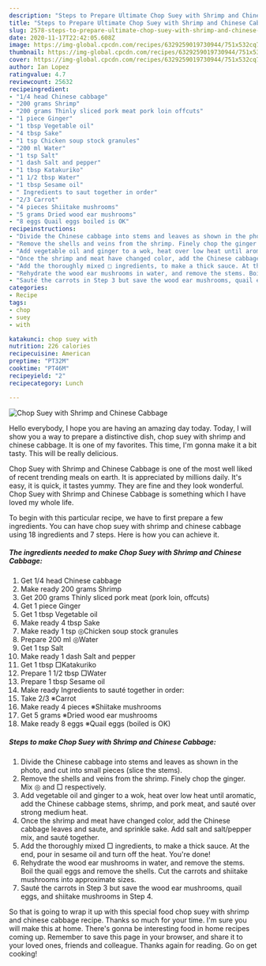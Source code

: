 ```yaml
---
description: "Steps to Prepare Ultimate Chop Suey with Shrimp and Chinese Cabbage"
title: "Steps to Prepare Ultimate Chop Suey with Shrimp and Chinese Cabbage"
slug: 2578-steps-to-prepare-ultimate-chop-suey-with-shrimp-and-chinese-cabbage
date: 2020-11-17T22:42:05.608Z
image: https://img-global.cpcdn.com/recipes/6329259019730944/751x532cq70/chop-suey-with-shrimp-and-chinese-cabbage-recipe-main-photo.jpg
thumbnail: https://img-global.cpcdn.com/recipes/6329259019730944/751x532cq70/chop-suey-with-shrimp-and-chinese-cabbage-recipe-main-photo.jpg
cover: https://img-global.cpcdn.com/recipes/6329259019730944/751x532cq70/chop-suey-with-shrimp-and-chinese-cabbage-recipe-main-photo.jpg
author: Ian Lopez
ratingvalue: 4.7
reviewcount: 25632
recipeingredient:
- "1/4 head Chinese cabbage"
- "200 grams Shrimp"
- "200 grams Thinly sliced pork meat pork loin offcuts"
- "1 piece Ginger"
- "1 tbsp Vegetable oil"
- "4 tbsp Sake"
- "1 tsp Chicken soup stock granules"
- "200 ml Water"
- "1 tsp Salt"
- "1 dash Salt and pepper"
- "1 tbsp Katakuriko"
- "1 1/2 tbsp Water"
- "1 tbsp Sesame oil"
- " Ingredients to saut together in order"
- "2/3 Carrot"
- "4 pieces Shiitake mushrooms"
- "5 grams Dried wood ear mushrooms"
- "8 eggs Quail eggs boiled is OK"
recipeinstructions:
- "Divide the Chinese cabbage into stems and leaves as shown in the photo, and cut into small pieces (slice the stems)."
- "Remove the shells and veins from the shrimp. Finely chop the ginger.  Mix ◎ and □ respectively."
- "Add vegetable oil and ginger to a wok, heat over low heat until aromatic, add the Chinese cabbage stems, shrimp, and pork meat, and sauté over strong medium heat."
- "Once the shrimp and meat have changed color, add the Chinese cabbage leaves and saute, and sprinkle sake. Add salt and salt/pepper mix, and sauté together."
- "Add the thoroughly mixed □ ingredients, to make a thick sauce. At the end, pour in sesame oil and turn off the heat. You&#39;re done!"
- "Rehydrate the wood ear mushrooms in water, and remove the stems. Boil the quail eggs and remove the shells. Cut the carrots and shiitake mushrooms into approximate sizes."
- "Sauté the carrots in Step 3 but save the wood ear mushrooms, quail eggs, and shiitake mushrooms in Step 4."
categories:
- Recipe
tags:
- chop
- suey
- with

katakunci: chop suey with 
nutrition: 226 calories
recipecuisine: American
preptime: "PT32M"
cooktime: "PT46M"
recipeyield: "2"
recipecategory: Lunch

---
```



![Chop Suey with Shrimp and Chinese Cabbage](https://img-global.cpcdn.com/recipes/6329259019730944/751x532cq70/chop-suey-with-shrimp-and-chinese-cabbage-recipe-main-photo.jpg)

Hello everybody, I hope you are having an amazing day today. Today, I will show you a way to prepare a distinctive dish, chop suey with shrimp and chinese cabbage. It is one of my favorites. This time, I'm gonna make it a bit tasty. This will be really delicious.

Chop Suey with Shrimp and Chinese Cabbage is one of the most well liked of recent trending meals on earth. It is appreciated by millions daily. It's easy, it is quick, it tastes yummy. They are fine and they look wonderful. Chop Suey with Shrimp and Chinese Cabbage is something which I have loved my whole life.




To begin with this particular recipe, we have to first prepare a few ingredients. You can have chop suey with shrimp and chinese cabbage using 18 ingredients and 7 steps. Here is how you can achieve it.

<!--inarticleads1-->

##### The ingredients needed to make Chop Suey with Shrimp and Chinese Cabbage:

1. Get 1/4 head Chinese cabbage
1. Make ready 200 grams Shrimp
1. Get 200 grams Thinly sliced pork meat (pork loin, offcuts)
1. Get 1 piece Ginger
1. Get 1 tbsp Vegetable oil
1. Make ready 4 tbsp Sake
1. Make ready 1 tsp ◎Chicken soup stock granules
1. Prepare 200 ml ◎Water
1. Get 1 tsp Salt
1. Make ready 1 dash Salt and pepper
1. Get 1 tbsp □Katakuriko
1. Prepare 1 1/2 tbsp □Water
1. Prepare 1 tbsp Sesame oil
1. Make ready  Ingredients to sauté together in order:
1. Take 2/3 ※Carrot
1. Make ready 4 pieces ※Shiitake mushrooms
1. Get 5 grams ※Dried wood ear mushrooms
1. Make ready 8 eggs ※Quail eggs (boiled is OK)




<!--inarticleads2-->

##### Steps to make Chop Suey with Shrimp and Chinese Cabbage:

1. Divide the Chinese cabbage into stems and leaves as shown in the photo, and cut into small pieces (slice the stems).
1. Remove the shells and veins from the shrimp. Finely chop the ginger.  Mix ◎ and □ respectively.
1. Add vegetable oil and ginger to a wok, heat over low heat until aromatic, add the Chinese cabbage stems, shrimp, and pork meat, and sauté over strong medium heat.
1. Once the shrimp and meat have changed color, add the Chinese cabbage leaves and saute, and sprinkle sake. Add salt and salt/pepper mix, and sauté together.
1. Add the thoroughly mixed □ ingredients, to make a thick sauce. At the end, pour in sesame oil and turn off the heat. You&#39;re done!
1. Rehydrate the wood ear mushrooms in water, and remove the stems. Boil the quail eggs and remove the shells. Cut the carrots and shiitake mushrooms into approximate sizes.
1. Sauté the carrots in Step 3 but save the wood ear mushrooms, quail eggs, and shiitake mushrooms in Step 4.




So that is going to wrap it up with this special food chop suey with shrimp and chinese cabbage recipe. Thanks so much for your time. I'm sure you will make this at home. There's gonna be interesting food in home recipes coming up. Remember to save this page in your browser, and share it to your loved ones, friends and colleague. Thanks again for reading. Go on get cooking!
